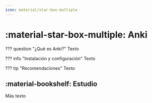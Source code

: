 ```yaml
---
icon: material/star-box-multiple
---
```


# :material-star-box-multiple: Anki
??? question "¿Qué es Anki?"
    Texto

??? info "Instalación y configuración"
    Texto

??? tip "Recomendaciones"
    Texto

## :material-bookshelf: Estudio
Más texto
